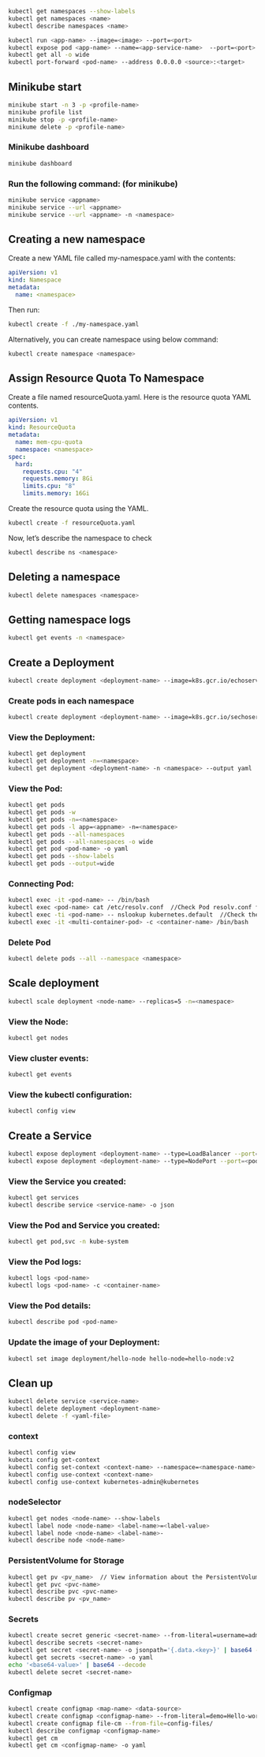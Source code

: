```sh
kubectl get namespaces --show-labels
kubectl get namespaces <name>
kubectl describe namespaces <name>

kubectl run <app-name> --image=<image> --port=<port>
kubectl expose pod <app-name> --name=<app-service-name>  --port=<port> --type=NodePort
kubectl get all -o wide
kubectl port-forward <pod-name> --address 0.0.0.0 <source>:<target>
```

## Minikube start
```sh
minikube start -n 3 -p <profile-name>
minikube profile list
minikube stop -p <profile-name>
minikume delete -p <profile-name>
```

### Minikube dashboard
```sh
minikube dashboard
```

### Run the following command: (for minikube)
```sh
minikube service <appname>
minikube service --url <appname>
minikube service --url <appname> -n <namespace>
```

## Creating a new namespace
Create a new YAML file called my-namespace.yaml with the contents:
```yml
apiVersion: v1
kind: Namespace
metadata:
  name: <namespace>
```
Then run:
```sh
kubectl create -f ./my-namespace.yaml
```

Alternatively, you can create namespace using below command:
```sh
kubectl create namespace <namespace>
```

## Assign Resource Quota To Namespace
Create a file named resourceQuota.yaml. Here is the resource quota YAML contents.
```yml
apiVersion: v1
kind: ResourceQuota
metadata:
  name: mem-cpu-quota
  namespace: <namespace>
spec:
  hard:
    requests.cpu: "4"
    requests.memory: 8Gi
    limits.cpu: "8"
    limits.memory: 16Gi
```
Create the resource quota using the YAML.
```sh
kubectl create -f resourceQuota.yaml
```
Now, let’s describe the namespace to check
```sh
kubectl describe ns <namespace>
```

## Deleting a namespace
```sh
kubectl delete namespaces <namespace>
```

## Getting namespace logs
```sh
kubectl get events -n <namespace>
```

## Create a Deployment
```sh
kubectl create deployment <deployment-name> --image=k8s.gcr.io/echoserver:1.4
```

### Create pods in each namespace
```sh
kubectl create deployment <deployment-name> --image=k8s.gcr.io/sechoserver:1.4 -n=development --replicas=2
```

### View the Deployment:
```sh
kubectl get deployment
kubectl get deployment -n=<namespace>
kubectl get deployment <deployment-name> -n <namespace> --output yaml
```

### View the Pod:
```sh
kubectl get pods
kubectl get pods -w
kubectl get pods -n=<namespace>
kubectl get pods -l app=<appname> -n=<namespace>
kubectl get pods --all-namespaces 
kubectl get pods --all-namespaces -o wide
kubectl get pod <pod-name> -o yaml
kubectl get pods --show-labels
kubectl get pods --output=wide
```

### Connecting Pod:
```sh
kubectl exec -it <pod-name> -- /bin/bash
kubectl exec <pod-name> cat /etc/resolv.conf  //Check Pod resolv.conf file to see
kubectl exec -ti <pod-name> -- nslookup kubernetes.default  //Check the Pod DNS
kubectl exec -it <multi-container-pod> -c <container-name> /bin/bash   //Login into the container
```

### Delete Pod
```sh
kubectl delete pods --all --namespace <namespace>
```

## Scale deployment
```sh
kubectl scale deployment <node-name> --replicas=5 -n=<namespace>
```

### View the Node:
```sh
kubectl get nodes
```

### View cluster events:
```sh
kubectl get events
```

### View the kubectl configuration:
```sh
kubectl config view
```

## Create a Service
```sh
kubectl expose deployment <deployment-name> --type=LoadBalancer --port=<pod-port>
kubectl expose deployment <deployment-name> --type=NodePort --port=<pod-port>
```

### View the Service you created:
```sh
kubectl get services
kubectl describe service <service-name> -o json
```

### View the Pod and Service you created:
```sh
kubectl get pod,svc -n kube-system
```

### View the Pod logs:
```sh
kubectl logs <pod-name>
kubectl logs <pod-name> -c <container-name>
```

### View the Pod details:
```sh
kubectl describe pod <pod-name>
```

### Update the image of your Deployment:
```sh
kubectl set image deployment/hello-node hello-node=hello-node:v2
```

## Clean up
```sh
kubectl delete service <service-name>
kubectl delete deployment <deployment-name>
kubectl delete -f <yaml-file>
```

### context
```sh
kubectl config view
kubectı config get-context
kubectl config set-context <context-name> --namespace=<namespace-name> --user=kubernetes-admin --cluster=kubernetes
kubectl config use-context <context-name> 
kubectl config use-context kubernetes-admin@kubernetes
```

### nodeSelector
```sh
kubectl get nodes <node-name> --show-labels
kubectl label node <node-name> <label-name>=<label-value>
kubectl label node <node-name> <label-name>-
kubectl describe node <node-name>
```

### PersistentVolume for Storage
```sh
kubectl get pv <pv_name>  // View information about the PersistentVolume:
kubectl get pvc <pvc-name> 
kubectl describe pvc <pvc-name> 
kubectl describe pv <pv_name> 
```

### Secrets
```sh
kubectl create secret generic <secret-name> --from-literal=username=admin --from-literal=password=1234
kubectl describe secrets <secret-name>
kubectl get secret <secret-name> -o jsonpath='{.data.<key>}' | base64 --decode
kubectl get secrets <secret-name> -o yaml
echo '<base64-value>' | base64 --decode
kubectl delete secret <secret-name>
```

### Configmap
```sh
kubectl create configmap <map-name> <data-source>
kubectl create configmap <configmap-name> --from-literal=demo=Hello-world
kubectl create configmap file-cm --from-file=config-files/
kubectl describe configmap <configmap-name>
kubectl get cm
kubectl get cm <configmap-name> -o yaml
```
